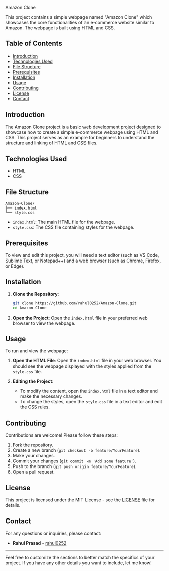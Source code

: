  Amazon Clone

This project contains a simple webpage named "Amazon Clone" which showcases the core functionalities of an e-commerce website similar to Amazon. The webpage is built using HTML and CSS.

## Table of Contents

- [Introduction](#introduction)
- [Technologies Used](#technologies-used)
- [File Structure](#file-structure)
- [Prerequisites](#prerequisites)
- [Installation](#installation)
- [Usage](#usage)
- [Contributing](#contributing)
- [License](#license)
- [Contact](#contact)

## Introduction

The Amazon Clone project is a basic web development project designed to showcase how to create a simple e-commerce webpage using HTML and CSS. This project serves as an example for beginners to understand the structure and linking of HTML and CSS files.

## Technologies Used

- HTML
- CSS

## File Structure

```
Amazon-Clone/
├── index.html
└── style.css
```

- `index.html`: The main HTML file for the webpage.
- `style.css`: The CSS file containing styles for the webpage.

## Prerequisites

To view and edit this project, you will need a text editor (such as VS Code, Sublime Text, or Notepad++) and a web browser (such as Chrome, Firefox, or Edge).

## Installation

1. **Clone the Repository**:
   ```sh
   git clone https://github.com/rahul0252/Amazon-Clone.git
   cd Amazon-Clone
   ```

2. **Open the Project**:
   Open the `index.html` file in your preferred web browser to view the webpage.

## Usage

To run and view the webpage:

1. **Open the HTML File**:
   Open the `index.html` file in your web browser. You should see the webpage displayed with the styles applied from the `style.css` file.

2. **Editing the Project**:
   - To modify the content, open the `index.html` file in a text editor and make the necessary changes.
   - To change the styles, open the `style.css` file in a text editor and edit the CSS rules.

## Contributing

Contributions are welcome! Please follow these steps:

1. Fork the repository.
2. Create a new branch (`git checkout -b feature/YourFeature`).
3. Make your changes.
4. Commit your changes (`git commit -m 'Add some feature'`).
5. Push to the branch (`git push origin feature/YourFeature`).
6. Open a pull request.

## License

This project is licensed under the MIT License - see the [LICENSE](LICENSE) file for details.

## Contact

For any questions or inquiries, please contact:

- **Rahul Prasad** - [rahul0252](https://github.com/rahul0252)

---

Feel free to customize the sections to better match the specifics of your project. If you have any other details you want to include, let me know!
